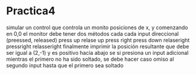 # Practica4
 simular un control que controla un monito posiciones de x, y comenzando en 0,0 el monitor debe tener dos métodos cada cada input direccional (preessed, released)  press up relase up press right  press down relaseright pressright relasseright finalmente imprimir la posición resultante que debe ser igual a (2,-1) y es positivo hacia abajo se si presiona un input adicional mientras el primero no ha sido soltado, se debe hacer caso omiso al segundo input hasta que el primero sea soltado
